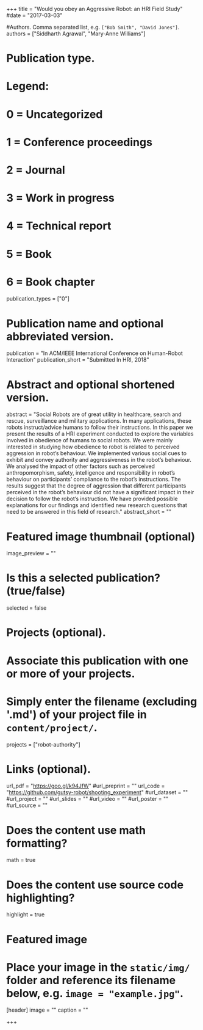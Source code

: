 +++
title = "Would you obey an Aggressive Robot: an HRI Field Study"
#date = "2017-03-03"

#Authors. Comma separated list, e.g. `["Bob Smith", "David Jones"]`.
authors = ["Siddharth Agrawal", "Mary-Anne Williams"]

# Publication type.
# Legend:
# 0 = Uncategorized
# 1 = Conference proceedings
# 2 = Journal
# 3 = Work in progress
# 4 = Technical report
# 5 = Book
# 6 = Book chapter
publication_types = ["0"]

# Publication name and optional abbreviated version.
publication = "In ACM/IEEE International Conference on Human-Robot Interaction"
publication_short = "Submitted In HRI, 2018"

# Abstract and optional shortened version.
abstract = "Social Robots are of great utility in healthcare, search and rescue, surveillance and military applications. In many applications, these robots instruct/advice humans to follow their instructions. In this paper we present the results of a HRI experiment conducted to explore the variables involved in obedience of humans to social robots. We were mainly interested in studying how obedience to robot is related to perceived aggression in robot’s behaviour. We implemented various social cues to exhibit and convey authority and aggressiveness in the robot’s behaviour. We analysed the impact of other factors such as perceived anthropomorphism, safety, intelligence and responsibility in robot’s behaviour on participants’ compliance to the robot’s instructions. The results suggest that the degree of aggression that different participants perceived in the robot’s behaviour did not have a significant impact in their decision to follow the robot’s instruction. We have provided possible explanations for our findings and identified new research questions that need to be answered in this field of research."
abstract_short = ""

# Featured image thumbnail (optional)
image_preview = ""

# Is this a selected publication? (true/false)
selected = false

# Projects (optional).
#   Associate this publication with one or more of your projects.
#   Simply enter the filename (excluding '.md') of your project file in `content/project/`.
projects = ["robot-authority"]

# Links (optional).
url_pdf = "https://goo.gl/k94JfW"
#url_preprint = ""
url_code = "https://github.com/gutsy-robot/shooting_experiment"
#url_dataset = ""
#url_project = ""
#url_slides = ""
#url_video = ""
#url_poster = ""
#url_source = ""

# Does the content use math formatting?
math = true

# Does the content use source code highlighting?
highlight = true

# Featured image
# Place your image in the `static/img/` folder and reference its filename below, e.g. `image = "example.jpg"`.
[header]
image = ""
caption = ""

+++

